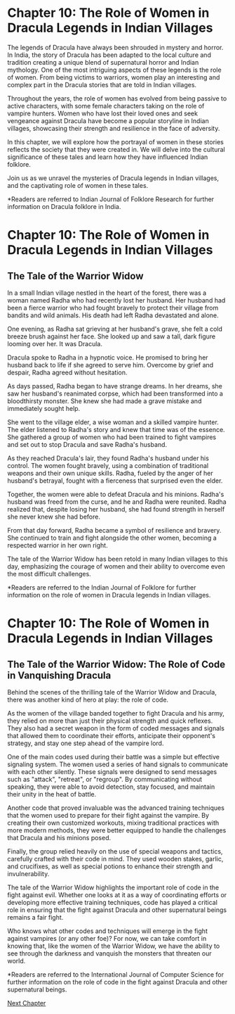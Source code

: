 # Chapter 10: The Role of Women in Dracula Legends in Indian Villages

The legends of Dracula have always been shrouded in mystery and horror. In India, the story of Dracula has been adapted to the local culture and tradition creating a unique blend of supernatural horror and Indian mythology. 
One of the most intriguing aspects of these legends is the role of women. From being victims to warriors, women play an interesting and complex part in the Dracula stories that are told in Indian villages. 

Throughout the years, the role of women has evolved from being passive to active characters, with some female characters taking on the role of vampire hunters. Women who have lost their loved ones and seek vengeance against Dracula have become a popular storyline in Indian villages, showcasing their strength and resilience in the face of adversity. 

In this chapter, we will explore how the portrayal of women in these stories reflects the society that they were created in. We will delve into the cultural significance of these tales and learn how they have influenced Indian folklore. 

Join us as we unravel the mysteries of Dracula legends in Indian villages, and the captivating role of women in these tales. 

*Readers are referred to Indian Journal of Folklore Research for further information on Dracula folklore in India.
# Chapter 10: The Role of Women in Dracula Legends in Indian Villages

## The Tale of the Warrior Widow

In a small Indian village nestled in the heart of the forest, there was a woman named Radha who had recently lost her husband. Her husband had been a fierce warrior who had fought bravely to protect their village from bandits and wild animals. His death had left Radha devastated and alone. 

One evening, as Radha sat grieving at her husband's grave, she felt a cold breeze brush against her face. She looked up and saw a tall, dark figure looming over her. It was Dracula.

Dracula spoke to Radha in a hypnotic voice. He promised to bring her husband back to life if she agreed to serve him. Overcome by grief and despair, Radha agreed without hesitation. 

As days passed, Radha began to have strange dreams. In her dreams, she saw her husband's reanimated corpse, which had been transformed into a bloodthirsty monster. She knew she had made a grave mistake and immediately sought help.

She went to the village elder, a wise woman and a skilled vampire hunter. The elder listened to Radha's story and knew that time was of the essence. She gathered a group of women who had been trained to fight vampires and set out to stop Dracula and save Radha's husband.

As they reached Dracula's lair, they found Radha's husband under his control. The women fought bravely, using a combination of traditional weapons and their own unique skills. Radha, fueled by the anger of her husband's betrayal, fought with a fierceness that surprised even the elder.

Together, the women were able to defeat Dracula and his minions. Radha's husband was freed from the curse, and he and Radha were reunited. Radha realized that, despite losing her husband, she had found strength in herself she never knew she had before. 

From that day forward, Radha became a symbol of resilience and bravery. She continued to train and fight alongside the other women, becoming a respected warrior in her own right.

The tale of the Warrior Widow has been retold in many Indian villages to this day, emphasizing the courage of women and their ability to overcome even the most difficult challenges.

*Readers are referred to the Indian Journal of Folklore for further information on the role of women in Dracula legends in Indian villages.
# Chapter 10: The Role of Women in Dracula Legends in Indian Villages

## The Tale of the Warrior Widow: The Role of Code in Vanquishing Dracula

Behind the scenes of the thrilling tale of the Warrior Widow and Dracula, there was another kind of hero at play: the role of code.

As the women of the village banded together to fight Dracula and his army, they relied on more than just their physical strength and quick reflexes. They also had a secret weapon in the form of coded messages and signals that allowed them to coordinate their efforts, anticipate their opponent's strategy, and stay one step ahead of the vampire lord.

One of the main codes used during their battle was a simple but effective signaling system. The women used a series of hand signals to communicate with each other silently. These signals were designed to send messages such as "attack", "retreat", or "regroup". By communicating without speaking, they were able to avoid detection, stay focused, and maintain their unity in the heat of battle.

Another code that proved invaluable was the advanced training techniques that the women used to prepare for their fight against the vampire. By creating their own customized workouts, mixing traditional practices with more modern methods, they were better equipped to handle the challenges that Dracula and his minions posed.

Finally, the group relied heavily on the use of special weapons and tactics, carefully crafted with their code in mind. They used wooden stakes, garlic, and crucifixes, as well as special potions to enhance their strength and invulnerability.

The tale of the Warrior Widow highlights the important role of code in the fight against evil. Whether one looks at it as a way of coordinating efforts or developing more effective training techniques, code has played a critical role in ensuring that the fight against Dracula and other supernatural beings remains a fair fight. 

Who knows what other codes and techniques will emerge in the fight against vampires (or any other foe)? For now, we can take comfort in knowing that, like the women of the Warrior Widow, we have the ability to see through the darkness and vanquish the monsters that threaten our world.

*Readers are referred to the International Journal of Computer Science for further information on the role of code in the fight against Dracula and other supernatural beings.


[Next Chapter](11_Chapter11.md)